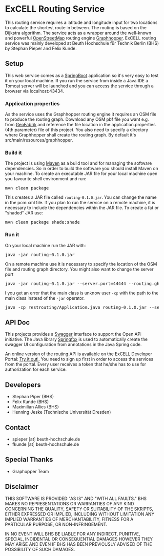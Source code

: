 # ExCELL Routing Service

This routing service requires a latitude and longitude input for two locations to calculate the shortest route in between. The routing is based on the Dijkstra algorithm. The service acts as a wrapper around the well-known and powerful [OpenStreetMap](https://www.openstreetmap.org/) routing engine [Graphhopper](https://www.graphhopper.com/). ExCELL routing service was mainly developed at Beuth Hochschule für Technik Berlin (BHS) by Stephan Pieper and Felix Kunde.


## Setup

This web service comes as a [SpringBoot](https://projects.spring.io/spring-boot/) application so it's very easy to test it on your local machine. If you run the service from inside a Java IDE a Tomcat server will be launched and you can access the service through a browser via localhost:43434.

### Application properties

As the service uses the Graphhopper routing engine it requires an OSM file to produce the routing graph. Download any OSM pbf file you want e.g. from [GeoFabrik](http://download.geofabrik.de/) and reference the file location in the application.properties (4th parameter) file of this project. You also need to specify a directory where Graphhopper shall create the routing graph. By default it's src/main/resources/graphhopper.

### Build it

The project is using [Maven](https://maven.apache.org/) as a build tool and for managing the software dependencies. So in order to build the software you should install Maven on your machine. To create an executable JAR file for your local machine open you favourite shell environment and run:

<pre>mvn clean package</pre>

This creates a JAR file called `routing-0.1.0.jar`. You can change the name in the pom.xml file. If you plan to run the service on a remote machine, it is necessary to include the dependencies within the JAR file. To create a fat or "shaded" JAR use:

<pre>mvn clean package shade:shade</pre>

### Run it

On your local machine run the JAR with:

<pre>java -jar routing-0.1.0.jar</pre>

On a remote machine use it is necessary to specify the location of the OSM file and routing graph directory. You might also want to change the server port

<pre>java -jar routing-0.1.0.jar --server.port=44444 --routing.ghlocation=/path/to/routing/graph --routing.osmfile=/path/to/osm/file.osm.pbf</pre>

I you get an error that the main class is unknow user `-cp` with the path to the main class instead of the `-jar` operator.

<pre>java -cp restrouting/Application.java routing-0.1.0.jar --server.port=44444 --routing.ghlocation=/path/to/routing/graph --routing.osmfile=/path/to/osm/file.osm.pbf</pre>


## API Doc

This projects provides a [Swagger](https://swagger.io/) interface to support the Open API initiative. The Java library [Springfox](http://springfox.github.io/springfox/) is used to automatically create the swagger UI configuration from annotations in the Java Spring code.

An online version of the routing API is available on the ExCELL Developer Portal: [Try it out!](https://www.excell-mobility.de/developer/docs.php?service=routing_service). You need to sign up first in order to access the services from the portal. Every user receives a token that he/she has to use for authorization for each service.


## Developers

* Stephan Piper (BHS)
* Felix Kunde (BHS)
* Maximilian Allies (BHS)
* Henning Jeske (Technische Universität Dresden)


## Contact

* spieper [at] beuth-hochschule.de
* fkunde [at] beuth-hochschule.de


## Special Thanks

* Graphopper Team


## Disclaimer

THIS SOFTWARE IS PROVIDED "AS IS" AND "WITH ALL FAULTS." 
BHS MAKES NO REPRESENTATIONS OR WARRANTIES OF ANY KIND CONCERNING THE 
QUALITY, SAFETY OR SUITABILITY OF THE SKRIPTS, EITHER EXPRESSED OR 
IMPLIED, INCLUDING WITHOUT LIMITATION ANY IMPLIED WARRANTIES OF 
MERCHANTABILITY, FITNESS FOR A PARTICULAR PURPOSE, OR NON-INFRINGEMENT.

IN NO EVENT WILL BHS BE LIABLE FOR ANY INDIRECT, PUNITIVE, SPECIAL, 
INCIDENTAL OR CONSEQUENTIAL DAMAGES HOWEVER THEY MAY ARISE AND EVEN IF 
BHS HAS BEEN PREVIOUSLY ADVISED OF THE POSSIBILITY OF SUCH DAMAGES.
